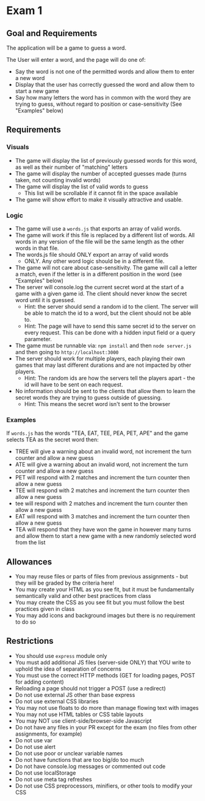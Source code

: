 # Exam 1

## Goal and Requirements

The application will be a game to guess a word.

The User will enter a word, and the page will do one of:
* Say the word is not one of the permitted words and allow them to enter a new word
* Display that the user has correctly guessed the word and allow them to start a new game
* Say how many letters the word has in common with the word they are trying to guess, without regard to position or case-sensitivity  (See "Examples" below)

## Requirements

### Visuals
* The game will display the list of previously guessed words for this word, as well as their number of "matching" letters
* The game will display the number of accepted guesses made (turns taken, not counting invalid words)
* The game will display the list of valid words to guess
  * This list will be scrollable if it cannot fit in the space available
* The game will show effort to make it visually attractive and usable.

### Logic
* The game will use a `words.js` that exports an array of valid words.  
* The game will work if this file is replaced by a different list of words.  All words in any version of the file will be the same length as the other words in that file.
* The words.js file should ONLY export an array of valid words
  * ONLY.  Any other word logic should be in a different file.
* The game will not care about case-sensitivity.  The game will call a letter a match, even if the letter is in a different position in the word (see "Examples" below)
* The server will console.log the current secret word at the start of a game with a given game id.  The client should never know the secret word until it is guessed. 
  * Hint: the server should send a random id to the client.  The server will be able to match the id to a word, but the client should not be able to.
  * Hint: The page will have to send this same secret id to the server on every request. This can be done with a hidden input field or a query parameter.
* The game must be runnable via: `npm install` and then `node server.js` and then going to `http://localhost:3000`
* The server should work for multiple players, each playing their own games that may last different durations and are not impacted by other players.  
  * Hint: The random ids are how the servers tell the players apart - the id will have to be sent on each request.
* No information should be sent to the clients that allow them to learn the secret words they are trying to guess outside of guessing.
  * Hint: This means the secret word isn't sent to the browser

### Examples

If `words.js` has the words "TEA, EAT, TEE, PEA, PET, APE" and the game selects TEA as the secret word then:
* TREE will give a warning about an invalid word, not increment the turn counter and allow a new guess
* ATE will give a warning about an invalid word, not increment the turn counter and allow a new guess
* PET will respond with 2 matches and increment the turn counter then allow a new guess
* TEE will respond with 2 matches and increment the turn counter then allow a new guess
* tee will respond with 2 matches and increment the turn counter then allow a new guess
* EAT will respond with 3 matches and increment the turn counter then allow a new guess
* TEA will respond that they have won the game in however many turns and allow them to start a new game with a new randomly selected word from the list

## Allowances
* You may reuse files or parts of files from previous assignments - but they will be graded by the criteria here!
* You may create your HTML as you see fit, but it must be fundamentally semantically valid and other best practices from class
* You may create the CSS as you see fit but you must follow the best practices given in class
* You may add icons and background images but there is no requirement to do so

## Restrictions
* You should use `express` module only
* You must add additional JS files (server-side ONLY) that YOU write to uphold the idea of separation of concerns
* You must use the correct HTTP methods (GET for loading pages, POST for adding content)
* Reloading a page should not trigger a POST (use a redirect)
* Do not use external JS other than base express 
* Do not use external CSS libraries
* You may not use floats to do more than manage flowing text with images
* You may not use HTML tables or CSS table layouts
* You may NOT use client-side/browser-side Javascript
* Do not have any files in your PR except for the exam (no files from other assignments, for example)
* Do not use var
* Do not use alert
* Do not use poor or unclear variable names
* Do not have functions that are too big/do too much
* Do not have console.log messages or commented out code
* Do not use localStorage
* Do not use meta tag refreshes
* Do not use CSS preprocessors, minifiers, or other tools to modify your CSS

